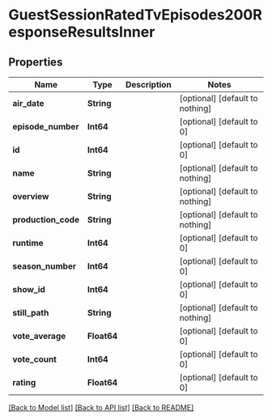# GuestSessionRatedTvEpisodes200ResponseResultsInner


## Properties
Name | Type | Description | Notes
------------ | ------------- | ------------- | -------------
**air_date** | **String** |  | [optional] [default to nothing]
**episode_number** | **Int64** |  | [optional] [default to 0]
**id** | **Int64** |  | [optional] [default to 0]
**name** | **String** |  | [optional] [default to nothing]
**overview** | **String** |  | [optional] [default to nothing]
**production_code** | **String** |  | [optional] [default to nothing]
**runtime** | **Int64** |  | [optional] [default to 0]
**season_number** | **Int64** |  | [optional] [default to 0]
**show_id** | **Int64** |  | [optional] [default to 0]
**still_path** | **String** |  | [optional] [default to nothing]
**vote_average** | **Float64** |  | [optional] [default to 0]
**vote_count** | **Int64** |  | [optional] [default to 0]
**rating** | **Float64** |  | [optional] [default to 0]


[[Back to Model list]](../README.md#models) [[Back to API list]](../README.md#api-endpoints) [[Back to README]](../README.md)


